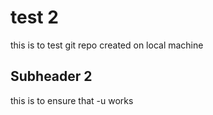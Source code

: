 # test 2
 this is to test git repo created on local machine

## Subheader 2

this is to ensure that -u works